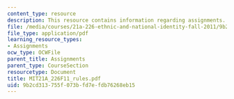 ```yaml
---
content_type: resource
description: This resource contains information regarding assignments.
file: /media/courses/21a-226-ethnic-and-national-identity-fall-2011/9b2cd313755f073bfd7efdb76268eb15_MIT21A_226F11_rules.pdf
file_type: application/pdf
learning_resource_types:
- Assignments
ocw_type: OCWFile
parent_title: Assignments
parent_type: CourseSection
resourcetype: Document
title: MIT21A_226F11_rules.pdf
uid: 9b2cd313-755f-073b-fd7e-fdb76268eb15
---
```

